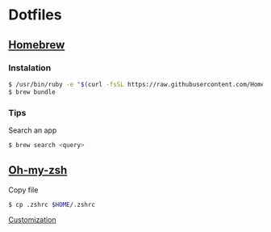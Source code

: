 # Dotfiles

## [Homebrew](https://brew.sh/index_ru.html)

### Instalation

```sh
$ /usr/bin/ruby -e "$(curl -fsSL https://raw.githubusercontent.com/Homebrew/install/master/install)" 
$ brew bundle
```

### Tips

Search an app
```sh
$ brew search <query>
```

## [Oh-my-zsh](https://github.com/robbyrussell/oh-my-zsh)

Copy file

```sh
$ cp .zshrc $HOME/.zshrc
```

[Customization](https://gist.github.com/kevin-smets/8568070)
